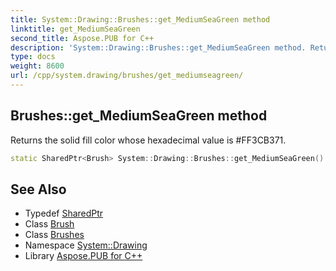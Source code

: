 ```yaml
---
title: System::Drawing::Brushes::get_MediumSeaGreen method
linktitle: get_MediumSeaGreen
second_title: Aspose.PUB for C++
description: 'System::Drawing::Brushes::get_MediumSeaGreen method. Returns the solid fill color whose hexadecimal value is #FF3CB371 in C++.'
type: docs
weight: 8600
url: /cpp/system.drawing/brushes/get_mediumseagreen/
---
```

## Brushes::get_MediumSeaGreen method


Returns the solid fill color whose hexadecimal value is #FF3CB371.

```cpp
static SharedPtr<Brush> System::Drawing::Brushes::get_MediumSeaGreen()
```

## See Also

* Typedef [SharedPtr](../../../system/sharedptr/)
* Class [Brush](../../brush/)
* Class [Brushes](../)
* Namespace [System::Drawing](../../)
* Library [Aspose.PUB for C++](../../../)
